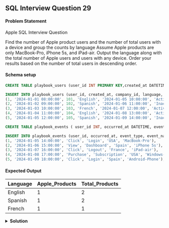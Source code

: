 ## SQL Interview Question 29

#### Problem Statement

<bold>Apple SQL Interview Question</bold>

Find the number of Apple product users and the number of total users with a device and group the counts by language
Assume Apple products are only MacBook-Pro, iPhone 5s, and iPad-air.
Output the language along with the total number of Apple users and users with any device.
Order your results based on the number of total users in descending order.

#### Schema setup

```sql
CREATE TABLE playbook_users (user_id INT PRIMARY KEY,created_at DATETIME,company_id INT,language VARCHAR(50),activated_at DATETIME,state VARCHAR(50));

INSERT INTO playbook_users (user_id, created_at, company_id, language, activated_at, state) VALUES
(1, '2024-01-01 08:00:00', 101, 'English', '2024-01-05 10:00:00', 'Active'),
(2, '2024-01-02 09:00:00', 102, 'Spanish', '2024-01-06 11:00:00', 'Inactive'),
(3, '2024-01-03 10:00:00', 103, 'French', '2024-01-07 12:00:00', 'Active'),
(4, '2024-01-04 11:00:00', 104, 'English', '2024-01-08 13:00:00', 'Active'),
(5, '2024-01-05 12:00:00', 105, 'Spanish', '2024-01-09 14:00:00', 'Inactive');

CREATE TABLE playbook_events ( user_id INT, occurred_at DATETIME, event_type VARCHAR(50), event_name VARCHAR(50), location VARCHAR(100), device VARCHAR(50));

INSERT INTO playbook_events (user_id, occurred_at, event_type, event_name, location, device) VALUES
(1, '2024-01-05 14:00:00', 'Click', 'Login', 'USA', 'MacBook-Pro'),
(2, '2024-01-06 15:00:00', 'View', 'Dashboard', 'Spain', 'iPhone 5s'),
(3, '2024-01-07 16:00:00', 'Click', 'Logout', 'France', 'iPad-air'),
(4, '2024-01-08 17:00:00', 'Purchase', 'Subscription', 'USA', 'Windows-Laptop'),
(5, '2024-01-09 18:00:00', 'Click', 'Login', 'Spain', 'Android-Phone');
```

#### Expected Output

| Language | Apple_Products | Total_Products |
|----------|----------------|----------------|
| English  | 1              | 2              |
| Spanish  | 1              | 2              |
| French   | 1              | 1              |

<details>
<summary><strong>Solution</strong></summary>

```sql
SELECT
    u.language,
    SUM(CASE WHEN e.device IN ('MacBook-Pro','iPhone 5s','iPad-air') THEN 1 ELSE 0 END) AS Apple_Products,
    COUNT(e.device) AS Total_Products
FROM playbook_users u
JOIN playbook_events e
ON e.user_id = u.user_id
GROUP BY u.language;
```
</details>
